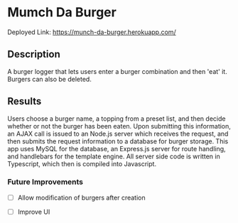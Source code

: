 # Mumch Da Burger

Deployed Link: https://munch-da-burger.herokuapp.com/

## Description
A burger logger that lets users enter a burger combination and then 'eat' it. Burgers can also be deleted.

## Results
Users choose a burger name, a topping from a preset list, and then decide whether or not the burger has been eaten. Upon submitting this information, an AJAX call is issued to an Node.js server which receives the request, and then submits the request information to a database for burger storage. This app uses MySQL for the database, an Express.js server for route handling, and handlebars for the template engine. All server side code is written in Typescript, which then is compiled into Javascript.

### Future Improvements
- [ ] Allow modification of burgers after creation
- [ ] Improve UI

